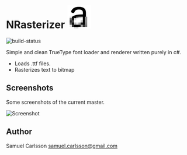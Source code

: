 # NRasterizer ![icon](icon.png "NOpenType icon")

![build-status](https://travis-ci.org/vidstige/NRasterizer.svg?branch=master)

Simple and clean TrueType font loader and renderer written purely in c#.

 * Loads .ttf files.
 * Rasterizes text to bitmap

## Screenshots
Some screenshots of the current master.

![Screenshot](screenshots/1.png "Screenshot 1") 

## Author
Samuel Carlsson <samuel.carlsson@gmail.com>
